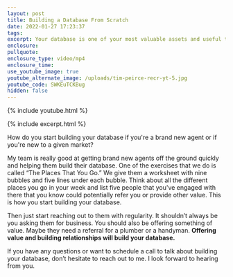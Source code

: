 ```yaml
---
layout: post
title: Building a Database From Scratch
date: 2022-01-27 17:23:37
tags:
excerpt: Your database is one of your most valuable assets and useful tools.
enclosure:
pullquote:
enclosure_type: video/mp4
enclosure_time:
use_youtube_image: true
youtube_alternate_image: /uploads/tim-peirce-recr-yt-5.jpg
youtube_code: SWKEuTCKBug
hidden: false
---
```

{% include youtube.html %}&nbsp;

{% include excerpt.html %}&nbsp;

How do you start building your database if you're a brand new agent or if you're new to a given market?

My team is really good at getting brand new agents off the ground quickly and helping them build their database. One of the exercises that we do is called “The Places That You Go.” We give them a worksheet with nine bubbles and five lines under each bubble. Think about all the different places you go in your week and list five people that you've engaged with there that you know could potentially refer you or provide other value. This is how you start building your database.

Then just start reaching out to them with regularity. It shouldn’t always be you asking them for business. You should also be offering something of value. Maybe they need a referral for a plumber or a handyman. **Offering value and building relationships will build your database.**

If you have any questions or want to schedule a call to talk about building your database, don’t hesitate to reach out to me. I look forward to hearing from you.
